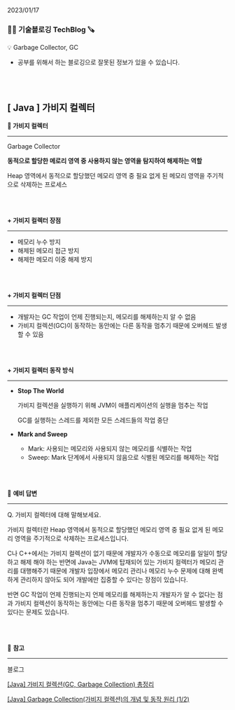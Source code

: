 2023/01/17

### 🧑‍💻 **기술블로깅 TechBlog** 🪚

<aside>
💡 Garbage Collector, GC

</aside>

* 공부를 위해서 하는 블로깅으로 잘못된 정보가 있을 수 있습니다.

<br><br>

## [ Java ] 가비지 컬렉터

**🔩 가비지 컬렉터**

---

Garbage Collector

**동적으로 할당한 메로리 영역 중 사용하지 않는 영역을 탐지하여 해제하는 역할**

Heap 영역에서 동적으로 할당했던 메모리 영역 중 필요 없게 된 메모리 영역을 주기적으로 삭제하는 프로세스

<br><br>

**+ 가비지 컬렉터 장점**

---

- 메모리 누수 방지
- 해제된 메모리 접근 방지
- 해제한 메모리 이중 해제 방지

<br><br>

**+ 가비지 컬렉터 단점**

---

- 개발자는 GC 작업이 언제 진행되는지, 메모리를 해제하는지 알 수 없음
- 가비지 컬렉션(GC)이 동작하는 동안에는 다른 동작을 멈추기 때문에 오버헤드 발생할 수 있음

<br><br>

**+ 가비지 컬렉터 동작 방식**

---

- **Stop The World**
    
    가비지 컬렉션을 실행하기 위해 JVM이 애플리케이션의 실행을 멈추는 작업
    
    GC를 실행하는 스레드를 제외한 모든 스레드들의 작업 중단
    
- **Mark and Sweep**
    - Mark: 사용되는 메모리와 사용되지 않는 메모리를 식별하는 작업
    - Sweep: Mark 단계에서 사용되지 않음으로 식별된 메모리를 해제하는 작업

<br><br>

🔩 **예비 답변**

---

Q. 가비지 컬렉터에 대해 말해보세요.

가비지 컬렉터란 Heap 영역에서 동적으로 할당했던 메모리 영역 중 필요 없게 된 메모리 영역을 주기적으로 삭제하는 프로세스입니다. 

C나 C++에서는 가비지 컬렉션이 없기 때문에 개발자가 수동으로 메모리를 일일이 할당하고 해제 해야 하는 반면에 Java는 JVM에 탑재되어 있는 가비지 컬렉터가 메모리 관리를 대행해주기 때문에 개발자 입장에서 메모리 관리나 메모리 누수 문제에 대해 완벽하게 관리하지 않아도 되어 개발에만 집중할 수 있다는 장점이 있습니다. 

반면 GC 작업이 언제 진행되는지 언제 메모리를 해제하는지 개발자가 알 수 없다는 점과 가비지 컬렉션이 동작하는 동안에는 다른 동작을 멈추기 때문에 오버헤드 발생할 수 있다는 문제도 있습니다.

<br><br>

🔩 **참고**

---

블로그

[[Java] 가비지 컬렉션(GC, Garbage Collection) 총정리](https://coding-factory.tistory.com/829)

[[Java] Garbage Collection(가비지 컬렉션)의 개념 및 동작 원리 (1/2)](https://mangkyu.tistory.com/118)

<br><br>
